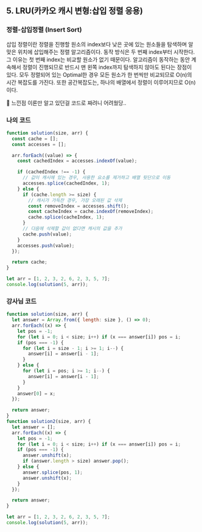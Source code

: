 ## 5. LRU(카카오 캐시 변형:삽입 정렬 응용)

### 정렬-삽입정렬 (Insert Sort)

삽입 정렬이란 정렬을 진행할 원소의 index보다 낮은 곳에 있는 원소들을 탐색하며 알맞은 위치에 삽입해주는 정렬 알고리즘이다.
동작 방식은 두 번째 index부터 시작한다. 그 이유는 첫 번째 index는 비교할 원소가 없기 때문이다.
알고리즘이 동작하는 동안 계속해서 정렬이 진행되므로 반드시 맨 왼쪽 index까지 탐색하지 않아도 된다는 장점이 있다.
모두 정렬되어 있는 Optimal한 경우 모든 원소가 한 번씩만 비교되므로 O(n)의 시간 복잡도를 가진다.
또한 공간복잡도는, 하나의 배열에서 정렬이 이루어지므로 O(n)이다.

📌 느낀점
이론만 알고 있던걸 코드로 짜려니 어려웠당..

### 나의 코드

```js
function solution(size, arr) {
  const cache = [];
  const accesses = [];

  arr.forEach((value) => {
    const cachedIndex = accesses.indexOf(value);

    if (cachedIndex !== -1) {
      // 값이 캐시에 있는 경우, 사용한 요소를 제거하고 배열 뒷단으로 이동
      accesses.splice(cachedIndex, 1);
    } else {
      if (cache.length >= size) {
        // 캐시가 가득찬 경우, 가장 오래된 값 삭제
        const removeIndex = accesses.shift();
        const cacheIndex = cache.indexOf(removeIndex);
        cache.splice(cacheIndex, 1);
      }
      // 다음에 삭제할 값이 없다면 캐시의 값을 추가
      cache.push(value);
    }
    accesses.push(value);
  });

  return cache;
}

let arr = [1, 2, 3, 2, 6, 2, 3, 5, 7];
console.log(solution(5, arr));
```

### 강사님 코드

```js
function solution(size, arr) {
  let answer = Array.from({ length: size }, () => 0);
  arr.forEach((x) => {
    let pos = -1;
    for (let i = 0; i < size; i++) if (x === answer[i]) pos = i;
    if (pos === -1) {
      for (let i = size - 1; i >= 1; i--) {
        answer[i] = answer[i - 1];
      }
    } else {
      for (let i = pos; i >= 1; i--) {
        answer[i] = answer[i - 1];
      }
    }
    answer[0] = x;
  });

  return answer;
}
function solution2(size, arr) {
  let answer = [];
  arr.forEach((x) => {
    let pos = -1;
    for (let i = 0; i < size; i++) if (x === answer[i]) pos = i;
    if (pos === -1) {
      answer.unshift(x);
      if (answer.length > size) answer.pop();
    } else {
      answer.splice(pos, 1);
      answer.unshift(x);
    }
  });

  return answer;
}

let arr = [1, 2, 3, 2, 6, 2, 3, 5, 7];
console.log(solution(5, arr));
```
